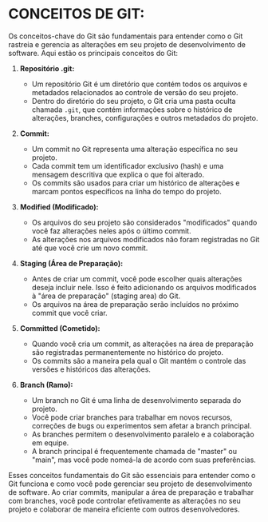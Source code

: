 # CONCEITOS DE GIT:
Os conceitos-chave do Git são fundamentais para entender como o Git rastreia e gerencia as alterações em seu projeto de desenvolvimento de software. Aqui estão os principais conceitos do Git:

1. **Repositório .git:**

   - Um repositório Git é um diretório que contém todos os arquivos e metadados relacionados ao controle de versão do seu projeto.
   - Dentro do diretório do seu projeto, o Git cria uma pasta oculta chamada `.git`, que contém informações sobre o histórico de alterações, branches, configurações e outros metadados do projeto.

2. **Commit:**

   - Um commit no Git representa uma alteração específica no seu projeto.
   - Cada commit tem um identificador exclusivo (hash) e uma mensagem descritiva que explica o que foi alterado.
   - Os commits são usados para criar um histórico de alterações e marcam pontos específicos na linha do tempo do projeto.

3. **Modified (Modificado):**

   - Os arquivos do seu projeto são considerados "modificados" quando você faz alterações neles após o último commit.
   - As alterações nos arquivos modificados não foram registradas no Git até que você crie um novo commit.

4. **Staging (Área de Preparação):**

   - Antes de criar um commit, você pode escolher quais alterações deseja incluir nele. Isso é feito adicionando os arquivos modificados à "área de preparação" (staging area) do Git.
   - Os arquivos na área de preparação serão incluídos no próximo commit que você criar.

5. **Committed (Cometido):**

   - Quando você cria um commit, as alterações na área de preparação são registradas permanentemente no histórico do projeto.
   - Os commits são a maneira pela qual o Git mantém o controle das versões e históricos das alterações.

6. **Branch (Ramo):**

   - Um branch no Git é uma linha de desenvolvimento separada do projeto.
   - Você pode criar branches para trabalhar em novos recursos, correções de bugs ou experimentos sem afetar a branch principal.
   - As branches permitem o desenvolvimento paralelo e a colaboração em equipe.
   - A branch principal é frequentemente chamada de "master" ou "main", mas você pode nomeá-la de acordo com suas preferências.

Esses conceitos fundamentais do Git são essenciais para entender como o Git funciona e como você pode gerenciar seu projeto de desenvolvimento de software. Ao criar commits, manipular a área de preparação e trabalhar com branches, você pode controlar efetivamente as alterações no seu projeto e colaborar de maneira eficiente com outros desenvolvedores.